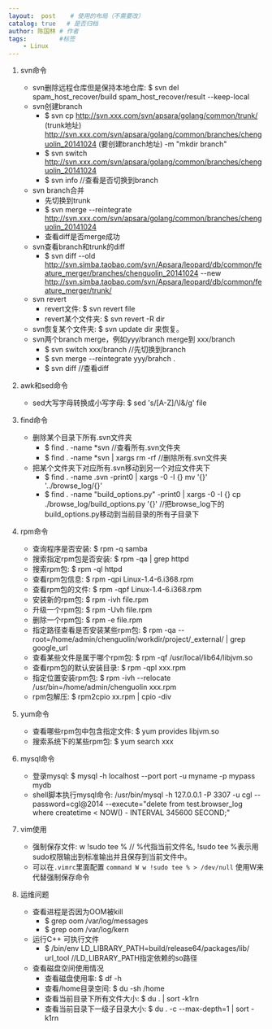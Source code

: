 ```yaml
---
layout:  post    # 使用的布局（不需要改）
catalog: true   # 是否归档
author: 陈国林 # 作者
tags:         #标签
    - Linux
---
```


1. svn命令
   + svn删除远程仓库但是保持本地仓库: $ svn del spam_host_recover/build spam_host_recover/result --keep-local  
   + svn创建branch  
     + $ svn cp http://svn.xxx.com/svn/apsara/golang/common/trunk/ (trunk地址) http://svn.xxx.com/svn/apsara/golang/common/branches/chenguolin_20141024 (要创建branch地址) -m "mkdir branch"  
     + $ svn switch http://svn.xxx.com/svn/apsara/golang/common/branches/chenguolin_20141024  
     + $ svn info  //查看是否切换到branch  
   + svn branch合并
     + 先切换到trunk
     + $ svn merge --reintegrate http://svn.xxx.com/svn/apsara/golang/common/branches/chenguolin_20141024
     + 查看diff是否merge成功
   + svn查看branch和trunk的diff
     + $ svn diff --old http://svn.simba.taobao.com/svn/Apsara/leopard/db/common/feature_merger/branches/chenguolin_20141024 --new http://svn.simba.taobao.com/svn/Apsara/leopard/db/common/feature_merger/trunk/
   + svn revert
     + revert文件: $ svn revert file
     + revert某个文件夹: $ svn revert -R dir
   + svn恢复某个文件夹: $ svn update dir 来恢复。   
   + svn两个branch merge，例如yyy/branch merge到 xxx/branch
     + $ svn switch xxx/branch  //先切换到branch
     + $ svn merge --reintegrate yyy/brahch .
     + $ svn diff //查看diff

2. awk和sed命令
   + sed大写字母转换成小写字母: $ sed 's/[A-Z]/\l&/g' file

3. find命令
   + 删除某个目录下所有.svn文件夹
     + $ find . -name *svn   //查看所有.svn文件夹
     + $ find . -name *svn | xargs rm -rf  //删除所有.svn文件夹
   + 把某个文件夹下对应所有.svn移动到另一个对应文件夹下
     + $ find . -name .svn -print0 | xargs -0 -I {} mv '{}' '../browse_log/{}'
     + $ find . -name "build_options.py" -print0 | xargs -0 -I {} cp ./browse_log/build_options.py '{}'  //把browse_log下的build_options.py移动到当前目录的所有子目录下

4. rpm命令
   + 查询程序是否安装: $ rpm -q samba
   + 搜索指定rpm包是否安装: $ rpm -qa | grep httpd
   + 搜索rpm包: $ rpm -ql httpd
   + 查看rpm包信息: $ rpm -qpi Linux-1.4-6.i368.rpm 
   + 查看rpm包的文件: $ rpm -qpf Linux-1.4-6.i368.rpm
   + 安装新的rpm包: $ rpm -ivh file.rpm
   + 升级一个rpm包: $ rpm -Uvh file.rpm
   + 删除一个rpm包: $ rpm -e file.rpm
   + 指定路径查看是否安装某些rpm包: $ rpm -qa --root=/home/admin/chenguolin/workdir/project/_external/ | grep google_url
   + 查看某些文件是属于哪个rpm包: $ rpm -qf /usr/local/lib64/libjvm.so
   + 查看rpm包的默认安装目录: $ rpm -qpl xxx.rpm
   + 指定位置安装rpm包: $ rpm -ivh --relocate /usr/bin=/home/admin/chenguolin xxx.rpm
   + rpm包解压: $ rpm2cpio xx.rpm | cpio -div

5. yum命令
   + 查看哪些rpm包中包含指定文件: $ yum provides libjvm.so
   + 搜索系统下的某些rpm包: $ yum search xxx

6. mysql命令
   + 登录mysql: $ mysql -h localhost --port port -u myname -p mypass mydb
   + shell脚本执行mysql命令: /usr/bin/mysql -h 127.0.0.1 -P 3307 -u cgl --password=cgl@2014 --execute="delete from test.browser_log where createtime < NOW() - INTERVAL 345600 SECOND;"

7. vim使用
   + 强制保存文件: w !sudo tee %   // %代指当前文件名, !sudo tee %表示用sudo权限输出到标准输出并且保存到当前文件中。
   + 可以在`.vimrc`里面配置 `command W w !sudo tee % > /dev/null` 使用W来代替强制保存命令

8. 运维问题
   + 查看进程是否因为OOM被kill
     + $ grep oom /var/log/messages
     + $ grep oom /var/log/kern
   + 运行C++ 可执行文件
     + $ /bin/env LD_LIBRARY_PATH=build/release64/packages/lib/ url_tool  //LD_LIBRARY_PATH指定依赖的so路径
   + 查看磁盘空间使用情况
     + 查看磁盘使用率: $ df -h
     + 查看/home目录空间: $ du -sh /home
     + 查看当前目录下所有文件大小: $ du . | sort -k1rn
     + 查看当前目录下一级子目录大小: $ du . -c --max-depth=1 | sort -k1rn

 
